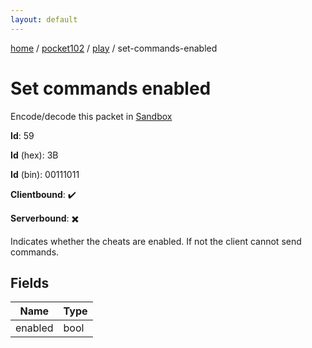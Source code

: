 ```yaml
---
layout: default
---
```


[home](/)  /  [pocket102](/protocol/pocket102)  /  [play](/protocol/pocket102/play)  /  set-commands-enabled

# Set commands enabled

Encode/decode this packet in [Sandbox](../../../sandbox/pocket102#Play.SetCommandsEnabled)

**Id**: 59

**Id** (hex): 3B

**Id** (bin): 00111011

**Clientbound**: ✔️

**Serverbound**: ✖️

Indicates whether the cheats are enabled. If not the client cannot send commands.

## Fields

Name | Type
---|---
enabled | bool
